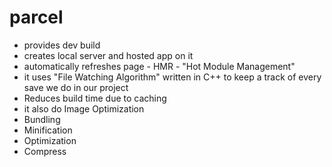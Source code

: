 # parcel

- provides dev build
- creates local server and hosted app on it
- automatically refreshes page - HMR - "Hot Module Management"
- it uses "File Watching Algorithm" written in C++ to keep a track of every save we do in our project
- Reduces build time due to caching
- it also do Image Optimization
- Bundling
- Minification
- Optimization
- Compress
